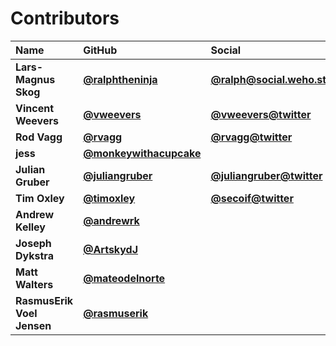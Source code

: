 # Contributors

| Name                       | GitHub                                                           | Social                                                        |
| :------------------------- | :--------------------------------------------------------------- | :------------------------------------------------------------ |
| **Lars-Magnus Skog**       | [**@ralphtheninja**](https://github.com/ralphtheninja)           | [**@ralph@social.weho.st**](https://social.weho.st/@ralph)    |
| **Vincent Weevers**        | [**@vweevers**](https://github.com/vweevers)                     | [**@vweevers@twitter**](https://twitter.com/vweevers)         |
| **Rod Vagg**               | [**@rvagg**](https://github.com/rvagg)                           | [**@rvagg@twitter**](https://twitter.com/rvagg)               |
| **jess**                   | [**@monkeywithacupcake**](https://github.com/monkeywithacupcake) |                                                               |
| **Julian Gruber**          | [**@juliangruber**](https://github.com/juliangruber)             | [**@juliangruber@twitter**](https://twitter.com/juliangruber) |
| **Tim Oxley**              | [**@timoxley**](https://github.com/timoxley)                     | [**@secoif@twitter**](https://twitter.com/secoif)             |
| **Andrew Kelley**          | [**@andrewrk**](https://github.com/andrewrk)                     |                                                               |
| **Joseph Dykstra**         | [**@ArtskydJ**](https://github.com/ArtskydJ)                     |                                                               |
| **Matt Walters**           | [**@mateodelnorte**](https://github.com/mateodelnorte)           |                                                               |
| **RasmusErik Voel Jensen** | [**@rasmuserik**](https://github.com/rasmuserik)                 |                                                               |
